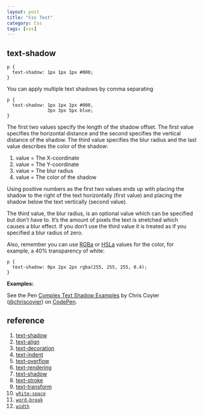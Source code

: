 ```yaml
---
layout: post
title: "Css Text"
category: Css
tags: [css]
--- 
```

## text-shadow

```
p { 
  text-shadow: 1px 1px 1px #000;
}
```

You can apply multiple text shadows by comma separating

```
p { 
  text-shadow: 1px 1px 1px #000, 
               3px 3px 5px blue; 
}
```

The first two values specify the length of the shadow offset. The first value specifies the horizontal distance and the second specifies the vertical distance of the shadow. The third value specifies the blur radius and the last value describes the color of the shadow:

1. value = The X-coordinate  
2. value = The Y-coordinate  
3. value = The blur radius  
4. value = The color of the shadow

Using positive numbers as the first two values ends up with placing the shadow to the right of the text horizontally (first value) and placing the shadow below the text vertically (second value).

The third value, the blur radius, is an optional value which can be specified but don’t have to. It’s the amount of pixels the text is stretched which causes a blur effect. If you don’t use the third value it is treated as if you specified a blur radius of zero.

Also, remember you can use [RGBa](http://css-tricks.com/rgba-browser-support/) or [HSLa](http://css-tricks.com/examples/HSLaExplorer/) values for the color, for example, a 40% transparency of white:

```
p { 
  text-shadow: 0px 2px 2px rgba(255, 255, 255, 0.4); 
}
```

__Examples:__

<p data-height="268" data-theme-id="0" data-slug-hash="urkCd" data-default-tab="result" class='codepen'>See the Pen <a href='http://codepen.io/chriscoyier/pen/urkCd/'>Complex Text Shadow Examples</a> by Chris Coyier (<a href='http://codepen.io/chriscoyier'>@chriscoyier</a>) on <a href='http://codepen.io'>CodePen</a>.</p>

## reference

1. [text-shadow](http://css-tricks.com/almanac/properties/t/text-shadow/)
1.  [text-align](http://css-tricks.com/almanac/properties/t/text-align/)
2.  [text-decoration](http://css-tricks.com/almanac/properties/t/text-decoration/)
3.  [text-indent](http://css-tricks.com/almanac/properties/t/text-indent/)
4.  [text-overflow](http://css-tricks.com/almanac/properties/t/text-overflow/)
5.  [text-rendering](http://css-tricks.com/almanac/properties/t/text-rendering/)
6.  [text-shadow](http://css-tricks.com/almanac/properties/t/text-shadow/)
7.  [text-stroke](http://css-tricks.com/almanac/properties/t/text-stroke/)
8.  [text-transform](http://css-tricks.com/almanac/properties/t/text-transform/)
1. [`white-space`](http://css-tricks.com/almanac/properties/w/whitespace/)
1. [`word-break`](http://css-tricks.com/almanac/properties/w/word-break)
1. [`width`](http://css-tricks.com/almanac/properties/w/width)

<script async src="//codepen.io/assets/embed/ei.js"></script>

